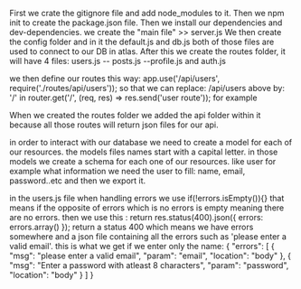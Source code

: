 First we crate the gitignore file and add node_modules to it.
Then we npm init to create the package.json file.
Then we install our dependencies and dev-dependencies.
we create the "main file" >> server.js
We then create the config folder and in it the default.js and db.js
both of those files are used to connect to our DB in atlas.
After this we create the routes folder, it will have 4 files: users.js -- posts.js
--profile.js and auth.js

we then define our routes this way:
app.use('/api/users', require('./routes/api/users'));
so that we can replace: /api/users above by: '/' in
router.get('/', (req, res) => res.send('user route')); for example

When we created the routes folder we added the api folder within it because
all those routes will return json files for our api.

in order to interact with our database we need to create a model for each of our resources.
the models files names start with a capital letter.
in those models we create a schema for each one of our resources. like user for example
what information we need the user to fill: name, email, password..etc and then we export it.

in the users.js file when handling errors we use if(!errors.isEmpty()){}
that means if the opposite of errors which is no errors is empty meaning there are no errors.
then we use this :
return res.status(400).json({ errors: errors.array() });
return a status 400 which means we have errors somewhere and a json file containing all the errors
such as 'please enter a valid email'.
this is what we get if we enter only the name:
{
"errors": [
{
"msg": "please enter a valid email",
"param": "email",
"location": "body"
},
{
"msg": "Enter a password with atleast 8 characters",
"param": "password",
"location": "body"
}
]
}
